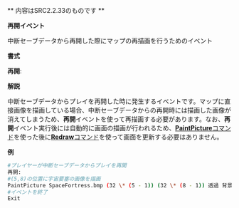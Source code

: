 ** 内容はSRC2.2.33のものです **

**再開イベント**

中断セーブデータから再開した際にマップの再描画を行うためのイベント

**書式**

**再開**:

**解説**

中断セーブデータからプレイを再開した時に発生するイベントです。マップに直接画像を描画している場合、中断セーブデータからの再開時には描画した画像が消えてしまうため、**再開**イベントを使って再描画する必要があります。なお、**再開**イベント実行後には自動的に画面の描画が行われるため、[**PaintPicture**コマンド](PaintPictureコマンド.md)を使った後に[**Redraw**コマンド](Redrawコマンド.md)を使って画面を更新する必要はありません。

**例**
```sh
#プレイヤーが中断セーブデータからプレイを再開
再開:
#(5,8)の位置に宇宙要塞の画像を描画
PaintPicture SpaceFortress.bmp (32 \* (5 - 1)) (32 \* (8 - 1)) 透過 背景
#イベントを終了
Exit
```

